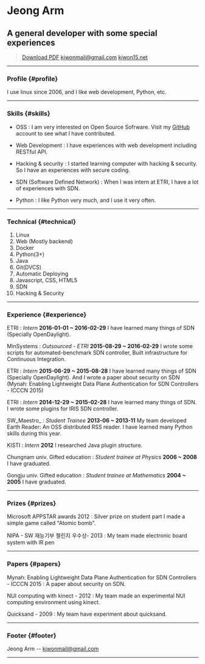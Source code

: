 # Jeong Arm
## A general developer with some special experiences

> [Download PDF](resume.pdf)
> [kjwonmail@gmail.com](kjwonmail@gmail.com)
> [kjwon15.net](https://kjwon15.net)

------

### Profile {#profile}

I use linux since 2006, and I like web development, Python, etc.


------

### Skills {#skills}

* OSS
  : I am very interested on Open Source Sofrware. Visit my [GitHub](https://github.com/Kjwon15) account to see what I have contributed.

* Web Development
  : I have experiences with web development including RESTful API.

* Hacking & security
  : I started learning computer with hacking & security. So I have an experiences with secure coding.

* SDN (Software Defined Network)
  : When I was intern at ETRI, I have a lot of experiences with SDN.

* Python
  : I like Python very much, and I use it very often.


-------

### Technical {#technical}

1. Linux
1. Web (Mostly backend)
1. Docker
1. Python(3+)
1. Java
1. Git(DVCS)
1. Automatic Deploying
1. Javascript, CSS, HTML5
1. SDN
1. Hacking & Security

------

### Experience {#experience}

ETRI
: *Intern*
  __2016-01-01 ~ 2016-02-29__
  I have learned many things of SDN (Specially OpenDaylight).

MinSystems
: *Outsourced - ETRI*
  __2015-08-29 ~ 2016-02-29__
  I wrote some scripts for automated-benchmark SDN controller, Built infrastructure for Continuous Integration.

ETRI
: *Intern*
  __2015-06-29 ~ 2015-08-28__
  I have learned many things of SDN (Specially OpenDaylight).
  And I wrote a paper about security on SDN (Mynah: Enabling Lightweight Data Plane Authentication for SDN Controllers - ICCCN 2015)

ETRI
: *Intern*
  __2014-12-29 ~ 2015-02-28__
  I have learned many things of SDN.
  I wrote some plugins for IRIS SDN controller.

SW_Maestro_
: *Student Trainee*
  __2013-06 ~ 2013-11__
  My team developed Earth Reader: An OSS distributed RSS reader.
  I have learned many Python skills during this year.

KISTI
: *Intern*
  __2012__
  I researched Java plugin structure.

Chungnam univ. Gifted education
: *Student trainee at Physics*
  __2006 ~ 2008__
  I have graduated.

Gongju univ. Gifted education
: *Student trainee at Mathematics*
  __2004 ~ 2005__
  I have graduated.

------

### Prizes {#prizes}

Microsoft APPSTAR awards 2012
: Silver prize on student part
  I made a simple game called "Atomic bomb".

NIPA - SW 재능기부 챌린지 우수상- 2013
: My team made electronic board system with IR pen

------

### Papers {#papers}

Mynah: Enabling Lightweight Data Plane Authentication for SDN Controllers - ICCCN 2015
: A paper about security on SDN.

NUI computing with kinect - 2012
: My team made an experimental NUI computing environment using kinect.

Quicksand - 2009
: My team have experiment about quicksand.

------

### Footer {#footer}

Jeong Arm -- [kjwonmail@gmail.com](kjwonmail@gmail.com)

------
